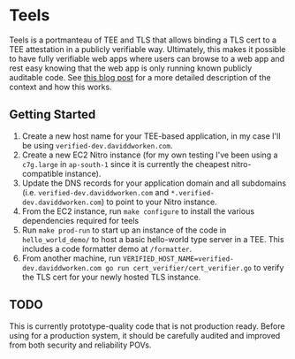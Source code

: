 # Teels 

Teels is a portmanteau of TEE and TLS that allows binding a TLS cert to a TEE attestation in a publicly verifiable way. Ultimately, this makes it possible to have fully verifiable web apps where users can browse to a web app and rest easy knowing that the web app is only running known publicly auditable code. See [this blog post](https://blog.daviddworken.com/posts/teels/) for a more detailed description of the context and how this works. 

## Getting Started 

1. Create a new host name for your TEE-based application, in my case I'll be using `verified-dev.daviddworken.com`.
2. Create a new EC2 Nitro instance (for my own testing I've been using a `c7g.large` in `ap-south-1` since it is currently the cheapest nitro-compatible instance).
3. Update the DNS records for your application domain and all subdomains (i.e. `verified-dev.daviddworken.com` and `*.verified-dev.daviddworken.com`) to point to your Nitro instance.
4. From the EC2 instance, run `make configure` to install the various dependencies required for teels
5. Run `make prod-run` to start up an instance of the code in `hello_world_demo/` to host a basic hello-world type server in a TEE. This includes a code formatter demo at `/formatter`.
6. From another machine, run `VERIFIED_HOST_NAME=verified-dev.daviddworken.com go run cert_verifier/cert_verifier.go` to verify the TLS cert for your newly hosted TLS instance. 

## TODO

This is currently prototype-quality code that is not production ready. Before using for a production system, it should be carefully audited and improved from both security and reliability POVs.
